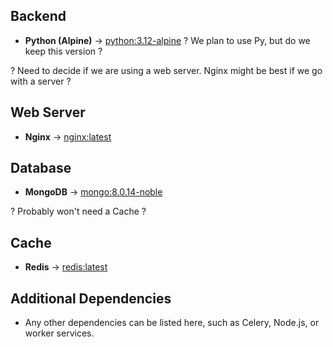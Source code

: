 ## **Backend**
- **Python (Alpine)** → [python:3.12-alpine](https://hub.docker.com/_/python)
? We plan to use Py, but do we keep this version ?

? Need to decide if we are using a web server. Nginx might be best if we go with a server ?
## **Web Server**
- **Nginx** → [nginx:latest](https://hub.docker.com/_/nginx)

## **Database**
- **MongoDB** → [mongo:8.0.14-noble](https://hub.docker.com/_/mongo)

? Probably won't need a Cache ?
## **Cache**
- **Redis** → [redis:latest](https://hub.docker.com/_/redis)

## **Additional Dependencies**
- Any other dependencies can be listed here, such as Celery, Node.js, or worker services.
